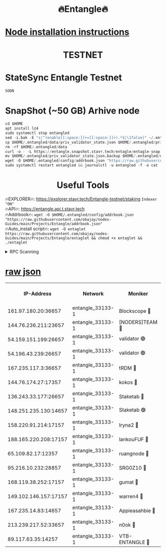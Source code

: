 <h1 align="center"> 🔥Entangle🔥</h1>

[Node installation instructions](https://github.com/obajay/nodes-Guides/tree/main/Projects/Entangle)
=

<h1 align="center"> TESTNET</h1>

# StateSync Entangle Testnet
```python
SOON
```
# SnapShot (~50 GB) Arhive node
```python
cd $HOME
apt install lz4
sudo systemctl stop entangled
sed -i.bak -E "s|^(enable[[:space:]]+=[[:space:]]+).*$|\1false|" ~/.entangled/config/config.toml
cp $HOME/.entangled/data/priv_validator_state.json $HOME/.entangled/priv_validator_state.json.backup
rm -rf $HOME/.entangled/data
curl -o - -L https://entangle.snapshot.stavr.tech/entagle/entagle-snap.tar.lz4 | lz4 -c -d - | tar -x -C $HOME/.entangled --strip-components 2
mv $HOME/.entangled/priv_validator_state.json.backup $HOME/.entangled/data/priv_validator_state.json
wget -O $HOME/.entangled/config/addrbook.json "https://raw.githubusercontent.com/obajay/nodes-Guides/main/Projects/Entangle/addrbook.json"
sudo systemctl restart entangled && journalctl -u entangled -f -o cat
```
 <h1 align="center"> Useful Tools</h1>
 
🔥EXPLORER🔥: https://explorer.stavr.tech/Entangle-testnet/staking        `Indexer "ON"` \
🔥API🔥:      https://entangle.api.t.stavr.tech \
🔥Addrbook🔥: ```wget -O $HOME/.entangled/config/addrbook.json "https://raw.githubusercontent.com/obajay/nodes-Guides/main/Projects/Entangle/addrbook.json"``` \
🔥Auto_install script🔥:  `wget -O entaglet https://raw.githubusercontent.com/obajay/nodes-Guides/main/Projects/Entangle/entaglet && chmod +x entaglet && ./entaglet`


<details>
<summary>RPC Scanning</summary>

<h2 align="center"> We scan nodes in real time every 4 hours. And we provide the final result of RPC endpoints.
We cannot influence the operation of these nodes in any way. </h2>


```python
If Voting Power is higher than 0 --> then the Node is a validator of the network and may be subject to attack and be a potential threat to the chain.
```
```python
We marked such validators with a red symbol
```

</details>

[raw json](https://rpc-check.entangt.stavr.tech/entangt/rpc-entangt-result.json)
=


<table><tr><th>IP-Address</th><th>Network</th><th>Moniker</th><th>Latest Block Height</th><th>Earliest Block Height</th><th>Catching Up</th><th>Tx Index</th><th>Voting Power</th><th>Scan Time</th></tr><tr><td>161.97.180.20:36657</td><td>entangle_33133-1</td><td>Blockscope 🔴</td><td>1233624</td><td>1</td><td>False</td><td>off</td><td>259586473635098</td><td>2023-12-21T03:21:39.036237086UTC</td></tr><tr><td>144.76.236.211:23657</td><td>entangle_33133-1</td><td>[NODERS]TEAM 🔴</td><td>1233626</td><td>1</td><td>False</td><td>off</td><td>47049700500000000</td><td>2023-12-21T03:21:51.634531984UTC</td></tr><tr><td>54.159.151.199:26657</td><td>entangle_33133-1</td><td>validator 🟢</td><td>1233628</td><td>1</td><td>False</td><td>on</td><td>0</td><td>2023-12-21T03:21:59.036711394UTC</td></tr><tr><td>54.196.43.239:26657</td><td>entangle_33133-1</td><td>validator 🟢</td><td>1233628</td><td>1</td><td>False</td><td>on</td><td>0</td><td>2023-12-21T03:21:59.712722978UTC</td></tr><tr><td>167.235.117.3:36657</td><td>entangle_33133-1</td><td>tRDM 🔴</td><td>1233629</td><td>1</td><td>False</td><td>on</td><td>57719660338000</td><td>2023-12-21T03:22:02.621425026UTC</td></tr><tr><td>144.76.174.27:17357</td><td>entangle_33133-1</td><td>kokos 🔴</td><td>1233626</td><td>145001</td><td>False</td><td>on</td><td>89890100000000</td><td>2023-12-21T03:21:48.515162498UTC</td></tr><tr><td>136.243.33.177:26657</td><td>entangle_33133-1</td><td>Staketab 🔴</td><td>1233626</td><td>660001</td><td>False</td><td>on</td><td>23111111100000</td><td>2023-12-21T03:21:53.954876452UTC</td></tr><tr><td>148.251.235.130:14657</td><td>entangle_33133-1</td><td>Staketab 🟢</td><td>1233624</td><td>660801</td><td>False</td><td>on</td><td>0</td><td>2023-12-21T03:21:38.758868897UTC</td></tr><tr><td>158.220.91.214:17157</td><td>entangle_33133-1</td><td>Iryna2 🔴</td><td>1233628</td><td>704001</td><td>False</td><td>on</td><td>180890937000019</td><td>2023-12-21T03:22:00.056891726UTC</td></tr><tr><td>188.165.220.208:17157</td><td>entangle_33133-1</td><td>lankouFUF 🔴</td><td>1233625</td><td>725001</td><td>False</td><td>on</td><td>180899900000002</td><td>2023-12-21T03:21:44.143108347UTC</td></tr><tr><td>65.109.82.17:12357</td><td>entangle_33133-1</td><td>ruangnode 🔴</td><td>1233624</td><td>806001</td><td>False</td><td>off</td><td>252606232826436</td><td>2023-12-21T03:21:39.432058762UTC</td></tr><tr><td>95.216.10.232:28857</td><td>entangle_33133-1</td><td>SRG0Z10 🔴</td><td>1233623</td><td>842001</td><td>False</td><td>off</td><td>16627251056590</td><td>2023-12-21T03:21:36.398025348UTC</td></tr><tr><td>168.119.38.252:17157</td><td>entangle_33133-1</td><td>gumat 🔴</td><td>1233625</td><td>962001</td><td>False</td><td>on</td><td>253013548351851</td><td>2023-12-21T03:21:43.801415979UTC</td></tr><tr><td>149.102.146.157:17157</td><td>entangle_33133-1</td><td>warren4 🔴</td><td>1233626</td><td>1054001</td><td>False</td><td>on</td><td>183380740514179</td><td>2023-12-21T03:21:51.338485763UTC</td></tr><tr><td>167.235.14.83:14657</td><td>entangle_33133-1</td><td>Appieasahbie 🔴</td><td>1233628</td><td>1076001</td><td>False</td><td>on</td><td>44568809900999996</td><td>2023-12-21T03:22:00.280268556UTC</td></tr><tr><td>213.239.217.52:33657</td><td>entangle_33133-1</td><td>n0ok 🔴</td><td>1233628</td><td>1133628</td><td>False</td><td>off</td><td>46574292273662988</td><td>2023-12-21T03:21:58.326053755UTC</td></tr><tr><td>89.117.63.35:14257</td><td>entangle_33133-1</td><td>VTB-ENTANGLE 🔴</td><td>1233626</td><td>1162001</td><td>False</td><td>off</td><td>95826514071325</td><td>2023-12-21T03:21:48.816376607UTC</td></tr></table>
